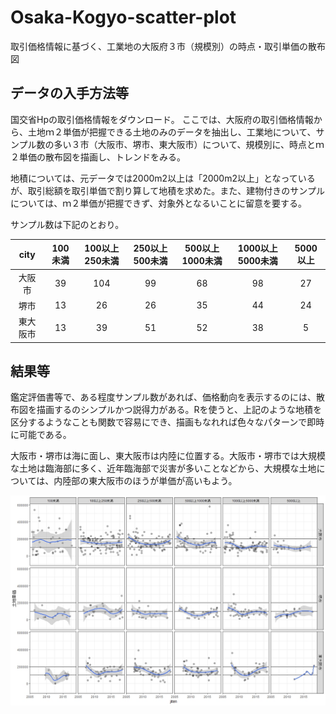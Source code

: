 # Osaka-Kogyo-scatter-plot
取引価格情報に基づく、工業地の大阪府３市（規模別）の時点・取引単価の散布図

## データの入手方法等
国交省Hpの取引価格情報をダウンロード。
ここでは、大阪府の取引価格情報から、土地ｍ２単価が把握できる土地のみのデータを抽出し、工業地について、サンプル数の多い３市（大阪市、堺市、東大阪市）について、規模別に、時点とｍ２単価の散布図を描画し、トレンドをみる。

地積については、元データでは2000m2以上は「2000m2以上」となっているが、取引総額を取引単価で割り算して地積を求めた。また、建物付きのサンプルについては、ｍ２単価が把握できず、対象外となるいことに留意を要する。

サンプル数は下記のとおり。

|city    |100未満  |100以上250未満  |250以上500未満  |500以上1000未満  |1000以上5000未満  |5000以上|
|:--:|:--:|:--:|:--:|:--:|:--:|:--:|
|大阪市       |39             |104             |99              |68               |98        |27|
|堺市         |13              |26             |26              |35               |44        |24|
|東大阪市     |13              |39             |51              |52               |38         |5|

## 結果等
鑑定評価書等で、ある程度サンプル数があれば、価格動向を表示するのには、散布図を描画するのシンプルかつ説得力がある。Rを使うと、上記のような地積を区分するようなことも関数で容易にでき、描画もなれれば色々なパターンで即時に可能である。

大阪市・堺市は海に面し、東大阪市は内陸に位置する。大阪市・堺市では大規模な土地は臨海部に多く、近年臨海部で災害が多いことなどから、大規模な土地については、内陸部の東大阪市のほうが単価が高いもよう。

![output_1](images/Rplot.jpeg)
